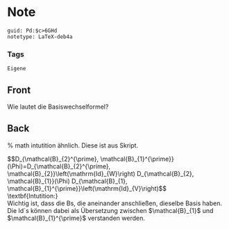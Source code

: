 # Note
```
guid: Pd:$c>6GHd
notetype: LaTeX-deb4a
```

### Tags
```
Eigene
```

## Front
Wie lautet die Basiswechselformel?

## Back
% math intutition ähnlich. Diese ist aus Skript.<div>
</div><div>$$D_{\mathcal{B}_{2}^{\prime}, \mathcal{B}_{1}^{\prime}}(\Phi)=D_{\mathcal{B}_{2}^{\prime}, \mathcal{B}_{2}}\left(\mathrm{Id}_{W}\right) D_{\mathcal{B}_{2}, \mathcal{B}_{1}}(\Phi) D_{\mathcal{B}_{1}, \mathcal{B}_{1}^{\prime}}\left(\mathrm{Id}_{V}\right)$$
</div><div>
</div><div>\textbf{Intutition:}</div><div>
</div><div>Wichtig ist, dass die Bs, die aneinander anschließen, dieselbe Basis haben.</div><div>Die Id`s können dabei als Übersetzung zwischen $<span>\mathcal{B}_{1}$ und  $\mathcal{B}_{1}^{\prime}</span><span>$ verstanden werden.</span></div>
